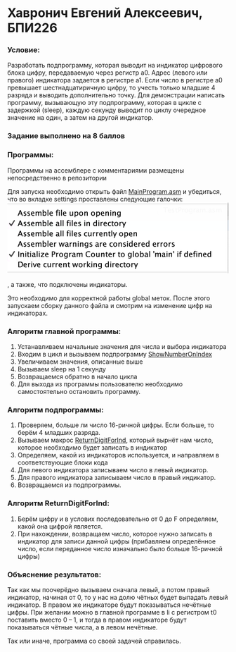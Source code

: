 # Хавронич Евгений Алексеевич, БПИ226
### Условие:
Разработать подпрограмму, которая выводит на индикатор цифрового блока цифру, передаваемую через регистр a0. Адрес (левого или правого) индикатора задается в регистре a1. Если число в регистре a0 превышает шестнадцатиричную цифру, то учесть только младшие 4 разряда и выводить дополнительно точку. Для демонстрации написать программу, вызывающую эту подпрограмму, которая в цикле с задержкой (sleep), каждую секунду выводит по циклу очередное значение на один, а затем на другой индикатор.
### Задание выполнено на 8 баллов
### Программы:
Программы на ассемблере с комментариями размещены непосредственно в репозитории

Для запуска необходимо открыть файл [MainProgram.asm](MainProgram.asm) и убедиться, что во вкладке settings проставлены следующие галочки:
![](Settings.png)

, а также, что подключены индикаторы.

Это необходимо для корректной работы global меток.
После этого запускаем сборку данного файла и смотрим на изменение цифр на индикаторах.
### Алгоритм главной программы:
1. Устанавливаем начальные значения для числа и выбора индикатора
2. Входим в цикл и вызываем подпрограмму [ShowNumberOnIndex](SubProgram.asm)
3. Увеличиваем значения, описанные выше
4. Вызываем sleep на 1 секунду
5. Возвращаемся обратно в начало цикла
6. Для выхода из программы пользователю необходимо самостоятельно остановить программу.

### Алгоритм подпрограммы:
1. Проверяем, больше ли число 16-ричной цифры. Если больше, то берём 4 младших разряда.
2. Вызываем макрос [ReturnDigitForInd](macrolib.s), который вырнёт нам число, которое необходимо будет записать в индикатор
3. Определяем, какой из индикаторов используется, и направляем в соответствующие блоки кода
4. Для левого индикатора записываем число в левый индикатор.
5. Для правого индикатора записываем число в правый индикатор.
6. Возвращаемся из подпрограммы.

### Алгоритм ReturnDigitForInd:
1. Берём цифру и в услових последовательно от 0 до F определяем, какой она цифрой является.
2. При нахождении, возвращаем число, которое нужно записать в индикатор для записи данной цифры (прибавляем определённое число, если переданное число изначально было больше 16-ричной цифры)

### Объяснение результатов:
Так как мы поочерёдно вызываем сначала левый, а потом правый индикатор, начиная от 0, то у нас на долю чётных будет выпадать левый индикатор.
В правом же индикаторе будут показываться нечётные цифры.
При желании можно в главной программе в li с регистром t0 поставить вместо 0 – 1, и тогда в правом индикаторе будут показываться чётные числа, а в левом нечётные.

Так или иначе, программа со своей задачей справилась.
